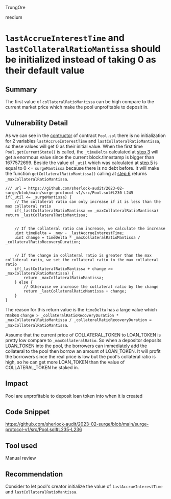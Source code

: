 TrungOre

medium

# `lastAccrueInterestTime` and `lastCollateralRatioMantissa` should be initialized instead of taking 0 as their default value

## Summary
The first value of `collateralRatioMantissa` can be high compare to the current market price which make the pool unprofitable to deposit in.
 
## Vulnerability Detail
As we can see in the [contructor](https://github.com/sherlock-audit/2023-02-surge/blob/main/surge-protocol-v1/src/Pool.sol#L47) of contract `Pool.sol` there is no initialization for 2 variables `lastAccrueInterestTime` and `lastCollateralRatioMantissa`, so these values will get 0 as their initial value. 
When the first time `Pool.getCurrentState()` is called, the `_timeDelta` calculated at [step 3](https://github.com/sherlock-audit/2023-02-surge/blob/main/surge-protocol-v1/src/Pool.sol#L128-L129) will get a enormous value since the current block.timestamp is bigger than 1677572699. Beside the value of `_util` which was calculated at [step 5](https://github.com/sherlock-audit/2023-02-surge/blob/main/surge-protocol-v1/src/Pool.sol#L133-L134) is equal to 0 <= `surgeMantissa` because there is no debt before. It will make the function `getCollateralRatioMantissa()` calling at [step 6](https://github.com/sherlock-audit/2023-02-surge/blob/main/surge-protocol-v1/src/Pool.sol#L136-L146) returns `_maxCollateralRatioMantissa`. 
```solidity=
/// url = https://github.com/sherlock-audit/2023-02-surge/blob/main/surge-protocol-v1/src/Pool.sol#L230-L245
if(_util <= _surgeMantissa) {
    // The collateral ratio can only increase if it is less than the max collateral ratio
    if(_lastCollateralRatioMantissa == _maxCollateralRatioMantissa) return _lastCollateralRatioMantissa;


    // If the collateral ratio can increase, we calculate the increase
    uint timeDelta = _now - _lastAccrueInterestTime;
    uint change = timeDelta * _maxCollateralRatioMantissa / _collateralRatioRecoveryDuration;


    // If the change in collateral ratio is greater than the max collateral ratio, we set the collateral ratio to the max collateral ratio
    if(_lastCollateralRatioMantissa + change >= _maxCollateralRatioMantissa) {
        return _maxCollateralRatioMantissa;
    } else {
        // Otherwise we increase the collateral ratio by the change
        return _lastCollateralRatioMantissa + change;
    }
} 
```
The reason for this return value is the `timeDelta` has a large value which makes `change > _collateralRatioRecoveryDuration * _maxCollateralRatioMantissa / _collateralRatioRecoveryDuration = _maxCollateralRatioMantissa`. 

Assume that the current price of COLLATERAL_TOKEN to LOAN_TOKEN is pretty low compare to `_maxCollateralRatio`. So when a depositor deposits LOAN_TOKEN into the pool, the borrowers can immediately add the collateral to the pool then borrow an amount of LOAN_TOKEN. It will profit the borrowers since the real price is low but the pool's collateral ratio is high, so he can get more LOAN_TOKEN than the value of COLLATERAL_TOKEN he staked in. 

## Impact
Pool are unprofitable to deposit loan token into when it is created

## Code Snippet
https://github.com/sherlock-audit/2023-02-surge/blob/main/surge-protocol-v1/src/Pool.sol#L235-L236

## Tool used
Manual review 

## Recommendation
Consider to let pool's creator initialize the value of `lastAccrueInterestTime` and `lastCollateralRatioMantissa`.
